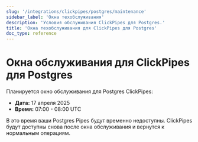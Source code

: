 ```yaml
---
slug: '/integrations/clickpipes/postgres/maintenance'
sidebar_label: 'Окна техобслуживания'
description: 'Условия обслуживания ClickPipes для Postgres.'
title: 'Окна техобслуживания для ClickPipes для Postgres'
doc_type: reference
---
```

# Окна обслуживания для ClickPipes для Postgres

Планируется окно обслуживания для Postgres ClickPipes:
- **Дата:** 17 апреля 2025
- **Время:** 07:00 - 08:00 UTC

В это время ваши Postgres Pipes будут временно недоступны. 
ClickPipes будут доступны снова после окна обслуживания и вернутся к нормальным операциям.
